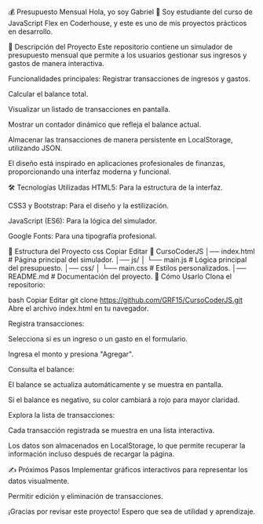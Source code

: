 💰 Presupuesto Mensual
Hola, yo soy Gabriel 👋
Soy estudiante del curso de JavaScript Flex en Coderhouse, y este es uno de mis proyectos prácticos en desarrollo.

📌 Descripción del Proyecto
Este repositorio contiene un simulador de presupuesto mensual que permite a los usuarios gestionar sus ingresos y gastos de manera interactiva.

Funcionalidades principales:
Registrar transacciones de ingresos y gastos.

Calcular el balance total.

Visualizar un listado de transacciones en pantalla.

Mostrar un contador dinámico que refleja el balance actual.

Almacenar las transacciones de manera persistente en LocalStorage, utilizando JSON.

El diseño está inspirado en aplicaciones profesionales de finanzas, proporcionando una interfaz moderna y funcional.

🛠️ Tecnologías Utilizadas
HTML5: Para la estructura de la interfaz.

CSS3 y Bootstrap: Para el diseño y la estilización.

JavaScript (ES6): Para la lógica del simulador.

Google Fonts: Para una tipografía profesional.

📂 Estructura del Proyecto
css
Copiar
Editar
📁 CursoCoderJS
│── index.html       # Página principal del simulador.
│── js/
│    └── main.js     # Lógica principal del presupuesto.
│── css/
│    └── main.css    # Estilos personalizados.
│── README.md        # Documentación del proyecto.
🚀 Cómo Usarlo
Clona el repositorio:

bash
Copiar
Editar
git clone https://github.com/GRF15/CursoCoderJS.git
Abre el archivo index.html en tu navegador.

Registra transacciones:

Selecciona si es un ingreso o un gasto en el formulario.

Ingresa el monto y presiona "Agregar".

Consulta el balance:

El balance se actualiza automáticamente y se muestra en pantalla.

Si el balance es negativo, su color cambiará a rojo para mayor claridad.

Explora la lista de transacciones:

Cada transacción registrada se muestra en una lista interactiva.

Los datos son almacenados en LocalStorage, lo que permite recuperar la información incluso después de recargar la página.

✍️ Próximos Pasos
Implementar gráficos interactivos para representar los datos visualmente.

Permitir edición y eliminación de transacciones.

¡Gracias por revisar este proyecto! Espero que sea de utilidad y aprendizaje.


